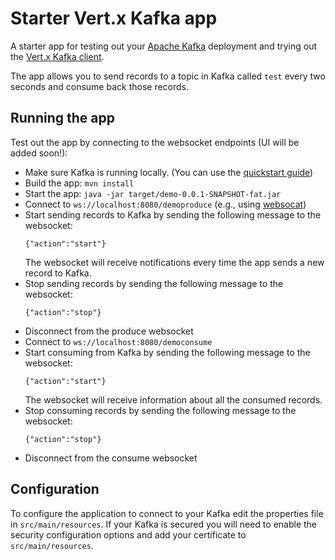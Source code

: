 # Starter Vert.x Kafka app

A starter app for testing out your [Apache Kafka](https://kafka.apache.org) deployment and trying out the [Vert.x Kafka client](https://vertx.io/docs/vertx-kafka-client/java/).

The app allows you to send records to a topic in Kafka called `test` every two seconds and consume back those records.

## Running the app

Test out the app by connecting to the websocket endpoints (UI will be added soon!):

 - Make sure Kafka is running locally. (You can use the [quickstart guide](https://kafka.apache.org/quickstart))
 - Build the app: `mvn install`
 - Start the app: `java -jar target/demo-0.0.1-SNAPSHOT-fat.jar`
 - Connect to `ws://localhost:8080/demoproduce` (e.g., using [websocat](https://github.com/vi/websocat))
 - Start sending records to Kafka by sending the following message to the websocket:
    ```
    {"action":"start"}
    ```
    The websocket will receive notifications every time the app sends a new record to Kafka.
 - Stop sending records by sending the following message to the websocket:
    ```
   {"action":"stop"}
   ```
 - Disconnect from the produce websocket
 - Connect to `ws://localhost:8080/democonsume`
 - Start consuming from Kafka by sending the following message to the websocket:
    ```
    {"action":"start"}
    ```
   The websocket will receive information about all the consumed records.
 - Stop consuming records by sending the following message to the websocket:
    ```
   {"action":"stop"}
   ```
 - Disconnect from the consume websocket

## Configuration
To configure the application to connect to your Kafka edit the properties file in `src/main/resources`.
If your Kafka is secured you will need to enable the security configuration options and add your certificate to `src/main/resources`.

